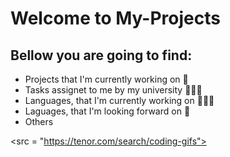 <h1>Welcome to My-Projects</h1>

<h2>Bellow you are going to find:
</h2>

* Projects that I'm currently working on 👾
* Tasks assignet to me by my university 👨🏻‍🎓
* Languages, that I'm currently working on 👨🏻‍💻
* Laguages, that I'm looking forward on 🧐
* Others

<src = "https://tenor.com/search/coding-gifs">
